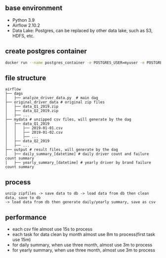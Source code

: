 ## base environment

- Python 3.9
- Airflow 2.10.2
- Data Lake: Postgres, can be replaced by other data lake, such as S3, HDFS, etc.

## create postgres container

```bash
docker run --name postgres_container -e POSTGRES_USER=myuser -e POSTGRES_PASSWORD=mypassword -e POSTGRES_DB=mydatabase -p 5432:5432 -d postgres:latest
```

## file structure

```baash
airflow
├── dags
│   ├── analyze_driver_data.py  # main dag
├── original_driver_data # original zip files
│   ├── data_Q1_2019.zip
│   ├── data_Q2_2019.zip
│   ├── ...
├── mydata # unzipped csv files, will generate by the dag
│   ├── data_Q1_2019
│   │   ├── 2019-01-01.csv
│   │   ├── 2019-01-02.csv
│   │   ├── ...
│   ├── data_Q2_2019
│   ├── ...
├── output # result files, will generate by the dag
│   ├── daily_summary_[datetime] # daily driver count and failure count summary
│   ├── yearly_summary_[datetime] # yearly driver by brand failure count summary
```

## process

```zxk
unzip zipfiles -> save data to db -> load data from db then clean data, save to db
-> load data from db then generate daily/yearly summary, save as csv
```

## performance

- each csv file almost use 15s to process
- each task for data clean by month almost use 8m to process(first task use 15m)
- for daily summary, when use three month, almost use 3m to process
- for yearly summary, when use three month, almost use 3m to process
